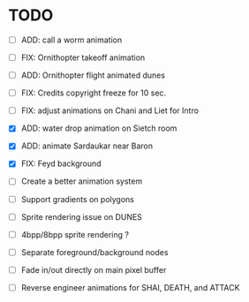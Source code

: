# TODO

- [ ] ADD: call a worm animation
- [ ] FIX: Ornithopter takeoff animation
- [ ] ADD: Ornithopter flight animated dunes
- [ ] FIX: Credits copyright freeze for 10 sec.
- [ ] FIX: adjust animations on Chani and Liet for Intro
- [X] ADD: water drop animation on Sietch room
- [X] ADD: animate Sardaukar near Baron
- [X] FIX: Feyd background

- [ ] Create a better animation system
- [ ] Support gradients on polygons
- [ ] Sprite rendering issue on DUNES
- [ ] 4bpp/8bpp sprite rendering ?
- [ ] Separate foreground/background nodes
- [ ] Fade in/out directly on main pixel buffer
- [ ] Reverse engineer animations for SHAI, DEATH, and ATTACK

